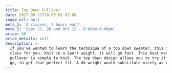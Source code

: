 ```yaml
---
title: Top Down Pullover
date: 2017-09-21T18:00:01-07:00
image_url: null
meta_1: '3 classes, 2 hours each'
meta_2: 'Sept 21, 28 and Oct 12 - 6:00pm-8:00pm'
price: 60
price_details: null
description: >-
  If you've wanted to learn the technique of a top down sweater, this is the
  class for you. Knit in a Sport weight, it will go fast. This boat neck
  pullover is simple to knit. The top down design allows you to try it on as you
  go, to get that perfect fit. A dk weight would substitute nicely as well.
---
```

